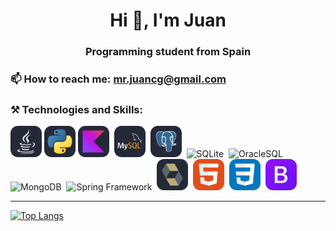 <div id="header" align="center">
    <h1 align="center">Hi 👋, I'm Juan</h1>
    <h3 align="center">Programming student from Spain</h3>
</div>

 ### 📫 How to reach me: **mr.juancg@gmail.com**

<div align="left">
    <h3>⚒️ Technologies and Skills:</h3>
    <div>
        <img src="https://github.com/tandpfun/skill-icons/blob/main/icons/Java-Dark.svg" title="Java" **alt="Java" width="50" height="50"/>
        <img src="https://github.com/tandpfun/skill-icons/blob/main/icons/Python-Dark.svg" title="Python" **alt="Python" width="50" height="50"/>
        <img src="https://github.com/tandpfun/skill-icons/blob/main/icons/Kotlin-Dark.svg" title="Kotlin" alt="Kotlin" width="50" height="50"/>&nbsp;
        <img src="https://github.com/tandpfun/skill-icons/blob/main/icons/MySQL-Dark.svg" title="MySQL"  alt="MySQL" width="50" height="50"/>&nbsp;
        <img src="https://github.com/tandpfun/skill-icons/blob/main/icons/PostgreSQL-Dark.svg" title="PostgreSQL"  alt="PostgreSQL" width="50" height="50"/>&nbsp;
        <img src="https://i.imgur.com/bd414g1.png" title="SQLite"  alt="SQLite" width="50" height="50"/>&nbsp;
        <img src="https://i.imgur.com/yFkUuqA.png" title="OracleSQL"  alt="OracleSQL" width="50" height="50"/>&nbsp;
        <img src="https://i.imgur.com/GozVibx.png" title="MongoDB"  alt="MongoDB" width="50" height="50"/>&nbsp;
        <img src="https://i.imgur.com/Y7Rp14Q.png" title="Spring Framework" alt="Spring Framework" width="50" height="50"/>&nbsp;
        <img src="https://github.com/tandpfun/skill-icons/blob/main/icons/Hibernate-Dark.svg" title="Hibernate" alt="Hibernate" width="50" height="50"/>&nbsp;
        <img src="https://github.com/tandpfun/skill-icons/blob/main/icons/HTML.svg" title="HTML5" alt="HTML" width="50" height="50"/>&nbsp;
        <img src="https://github.com/tandpfun/skill-icons/blob/main/icons/CSS.svg"  title="CSS3" alt="CSS" width="50" height="50"/>&nbsp;
        <img src="https://github.com/tandpfun/skill-icons/blob/main/icons/Bootstrap.svg" title="BootStrap" alt="BootStrap" width="50" height="50"/>&nbsp;
</div>

---

[![Top Langs](https://github-readme-stats.vercel.app/api/top-langs/?username=JuanSKr&theme=tokyonight)](https://github.com/JuanSKr)

